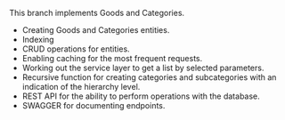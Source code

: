 This branch implements Goods and Categories.
* Creating Goods and Categories entities.
* Indexing
* CRUD operations for entities.
* Enabling caching for the most frequent requests.
* Working out the service layer to get a list by selected parameters.
* Recursive function for creating categories and subcategories with an indication of the hierarchy level.
* REST API for the ability to perform operations with the database.
* SWAGGER for documenting endpoints.
